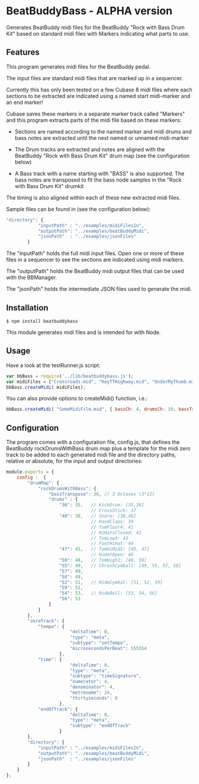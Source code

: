 # BeatBuddyBass - ALPHA version
Generates BeatBuddy midi files for the BeatBuddy "Rock with Bass Drum Kit" based on standard midi files with Markers indicating what parts to use.

Features
---------

This program generates midi files for the BeatBuddy pedal.   

The input files are standard midi files that are marked up in a sequencer.

Currently this has only been tested on a few Cubase 8 midi files where each sections to be extracted are indicated using a named start midi-marker and an end marker! 

Cubase saves these markers in a separate marker track called "Markers" and this program extracts parts of the midi file based on these markers:

* Sections are named according to the named marker and midi drums and bass notes are extracted until the next named or unnamed midi-marker 

* The Drum tracks are extracted and notes are aligned with the BeatBuddy "Rock with Bass Drum Kit" drum map (see the configuration below)

* A Bass track with a name starting with "BASS" is also supported. The bass notes are transposed to fit the bass node samples in the "Rock with Bass Drum Kit" drumkit

The timing is also aligned within each of these new extracted midi files.  

Sample files can be found in (see the configuration below):

```javascript
"directory": {
			"inputPath"	: "../examples/midiFilesIn",
			"outputPath": "../examples/beatBuddyMidi",
			"jsonPath"	: "../examples/jsonFiles"
		}
```

The "inputPath" holds the full midi input files. Open one or more of these files in a sequencer to see the sections are indicated using midi markers.

The "outputPath" holds the BeatBuddy midi output files that can be used with the BBManager. 

The "jsonPath" holds the intermediate JSON files used to generate the midi.

Installation
-------------

    $ npm install beatbuddybass

This module generates midi files and is intended for with Node.

Usage
---------

Have a look at the testRunner.js script:

```javascript
var bbBass = require('../lib/beatbuddybass.js');
var midiFiles = ["Crossroads.mid", "KeyTTHighway.mid", "UnderMyThumb.mid", "highwayChords.mid" ];
bbBass.createMidi( midiFiles);
```

You can also provide options to createMidi() function, i.e.:

```javascript
bbBass.createMidi( "SomeMidiFile.mid", { bassCh: 4, drumsCh: 10, bassTranspose: 2 } );
```

Configuration
---------

The program comes with a configuration file, config.js, that defines the BeatBuddy rockDrumsWithBass drum map plus a template 
for the midi zero track to be added to each generated midi file and the directory paths, relative or absolute, for the input and output directories:

```javascript
module.exports = {
	config :  {
		"drumMap": {
			"rockDrumsWithBass": {
				"bassTranspose": 36, // 3 Octaves (3*12)
				"drums" : {
					"36": 35, 	// KickDrum: [35,36]
								// CrossStick: 37 
					"40": 38,	// Snare: [38,40] 
								// HandClaps: 39 
								// TomFloor4: 41
								// HiHatsClosed: 42
								// TomLow3: 43
								// FootHiHat: 44
					"47": 45,	// TomHiMid2: [45, 47]
								// HiHatOpen: 46
					"50": 48, 	// TomHigh1: [48, 50]
					"55": 49,	// ChrashCymbal1: [49, 55, 57, 58]
					"57": 49,
					"58": 49,
					"52": 51, 	// RideCymbal: [51, 52, 59]
					"59": 51,
					"54": 53, 	// RideBell: [53, 54, 56]
					"56": 53
				}
			}
		},
		"zeroTrack": {
			"tempo": {
						"deltaTime": 0,
						"type": "meta",
						"subtype": "setTempo",
						"microsecondsPerBeat": 555554
					},
			"time": {
						"deltaTime": 0,
						"type": "meta",
						"subtype": "timeSignature",
						"numerator": 4,
						"denominator": 4,
						"metronome": 24,
						"thirtyseconds": 8
					},
			"endOfTrack": {
						"deltaTime": 0,
						"type": "meta",
						"subtype": "endOfTrack"
					}
		},
		"directory": {
			"inputPath"	: "../examples/midiFilesIn",
			"outputPath": "../examples/beatBuddyMidi",
			"jsonPath"	: "../examples/jsonFiles"
		}
	}
};
```

